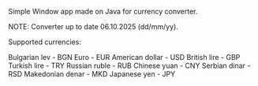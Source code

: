 Simple Window app made on Java for currency converter.

NOTE: Converter up to date 06.10.2025 (dd/mm/yy).


Supported currencies: 

Bulgarian lev - BGN
Euro - EUR
American dollar - USD
British lire - GBP
Turkish lire - TRY
Russian ruble - RUB
Chinese yuan - CNY
Serbian dinar - RSD
Makedonian denar - MKD
Japanese yen - JPY
